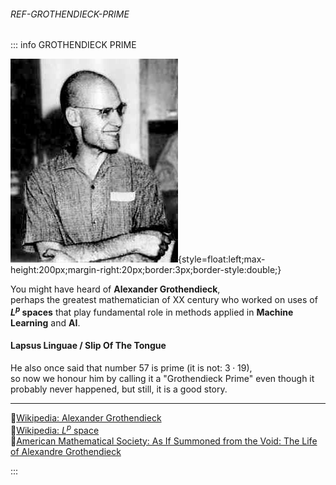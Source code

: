 ﻿###### REF-GROTHENDIECK-PRIME
::: info GROTHENDIECK PRIME

![](/refs/assets/alexander-grothendieck.jpg){style=float:left;max-height:200px;margin-right:20px;border:3px;border-style:double;}

You might have heard of **Alexander Grothendieck**,  
perhaps the greatest mathematician of XX century who worked on uses of **$L^p$ spaces** that play fundamental role in methods applied in **Machine Learning** and **AI**.

#### Lapsus Linguae / Slip Of The Tongue

He also once said that number $57$ is prime  (it is not: $3 \cdot 19$),  
so now we honour him by calling it a "Grothendieck Prime" even though it probably never happened, but still, it is a good story.

---

🔹[Wikipedia: Alexander Grothendieck](https://en.wikipedia.org/wiki/Alexander_Grothendieck)  
🔹[Wikipedia: $L^p$ space](https://en.wikipedia.org/wiki/Lp_space)  
🔹[American Mathematical Society: As If Summoned from the Void: The Life of Alexandre Grothendieck](https://www.ams.org/notices/200410/fea-grothendieck-part2.pdf)

:::